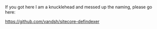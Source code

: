 If you got here I am a knucklehead and messed up the naming, please go here:

https://github.com/vandsh/sitecore-defindexer